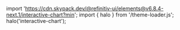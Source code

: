 <!--
type: template
name: interactive-chart
-->

import 'https://cdn.skypack.dev/@refinitiv-ui/elements@v6.8.4-next.1/interactive-chart?min';
import { halo } from '/theme-loader.js';
halo('interactive-chart');
